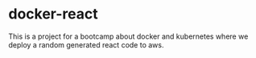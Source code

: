 # docker-react
This is a project for a bootcamp about docker and kubernetes where we deploy a random generated react code to aws.
